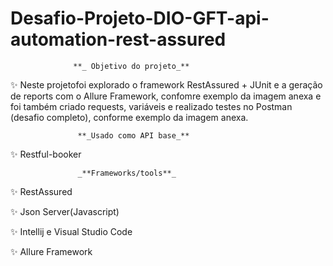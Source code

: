 # Desafio-Projeto-DIO-GFT-api-automation-rest-assured

                  **_ Objetivo do projeto_**

✨ Neste projetofoi explorado o framework RestAssured + JUnit e a geração de reports com o Allure Framework, 
confomre exemplo da imagem anexa e foi também criado requests, variáveis e realizado testes no Postman (desafio completo), 
conforme exemplo da imagem anexa.

                   **_Usado como API base_**

✨ Restful-booker

                   _**Frameworks/tools**_

✨ RestAssured

✨ Json Server(Javascript)

✨ Intellij e Visual Studio Code

✨ Allure Framework




